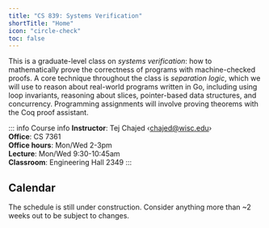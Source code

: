 ```yaml
---
title: "CS 839: Systems Verification"
shortTitle: "Home"
icon: "circle-check"
toc: false
---
```


This is a graduate-level class on _systems verification_: how to mathematically
prove the correctness of programs with machine-checked proofs. A core technique
throughout the class is _separation logic_, which we will use to reason about
real-world programs written in Go, including using loop invariants, reasoning
about slices, pointer-based data structures, and concurrency. Programming
assignments will involve proving theorems with the Coq proof assistant.

::: info Course info
**Instructor**: Tej Chajed &lsaquo;<chajed@wisc.edu>&rsaquo; \
**Office**: CS 7361 \
**Office hours**: Mon/Wed 2-3pm \
**Lecture**: Mon/Wed 9:30-10:45am \
**Classroom**: Engineering Hall 2349
:::

## Calendar

The schedule is still under construction. Consider anything more than ~2 weeks out to be subject to changes.

<!-- @include: ./calendar.snippet.md -->
